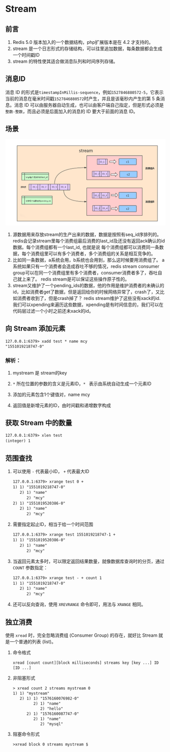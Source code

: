 # Stream

## 前言

1. Redis 5.0 版本加入的一个数据结构，php扩展版本是在 4.2 才支持的。
2. stream 是一个日志形式的存储结构，可以往里追加数据，每条数据都会生成一个时间戳ID
3. stream 的特性使其适合做消息队列和时间序列存储。

## 消息ID

消息 ID 的形式是`timestampInMillis-sequence`，例如`1527846880572-5`，它表示当前的消息在毫米时间戳`1527846880572`时产生，并且是该毫秒内产生的第 5 条消息。消息 ID 可以由服务器自动生成，也可以由客户端自己指定，但是形式必须是`整数-整数`，而且必须是后面加入的消息的 ID 要大于前面的消息 ID。

## 场景

![](./image/20180606075609_48631.png)

1. 源数据用来存放stream的生产出来的数据，数据是按照有seq_id序排列的。 redis会记录stream里每个消费组最后消费的last_id及还没有返回ack确认的id数据。每个消费组都有一个last_id, 也就是说 每个消费组都可以消费同一条数据，每个消费组里可以有多个消费者，多个消费组的关系是相互竞争的。
2.  比如同一条数据，a系统会用，b系统也会用到，那么这时候要用消费组了。 a系统如果只有一个消费者会造成吞吐不够的情况，redis stream consumer group可以在同一个消费组里有多个消费者，consumer消费者多了，吞吐自己就上来了。 redis stream是可以保证这些操作原子性的。
3. stream又维护了一个pending_ids的数据，他的作用是维护消费者的未确认的id，比如消费者get了数据，但是返回给你的时候网络异常了，crash了，又比如消费者收到了，但是crash掉了？ redis stream维护了这些没有xack的id. 我们可以xpending来遍历这些数据，xpending是有时间信息的，我们可以在代码层过滤一个小时之前还未xack的id。

## 向 Stream 添加元素

```html
127.0.0.1:6379> xadd test * name mcy
"1551019218747-0"
```

### 解析：

1. mystream 是 stream的key

2. `*`  所在位置的参数的含义是元素ID，`* ` 表示由系统自动生成一个元素ID

3. 添加的元素包含1个键值对，name mcy

4. 返回值是新增元素的ID，由时间戳和递增数字构成

## 获取 Stream 中的数量

``` html
127.0.0.1:6379> xlen test
(integer) 1
```

## 范围查找

1. 可以使用 `-` 代表最小ID， `+` 代表最大ID

   ```html
   127.0.0.1:6379> xrange test 0 +
   1) 1) "1551019218747-0"
      2) 1) "name"
         2) "mcy"
   2) 1) "1551019520386-0"
      2) 1) "name"
         2) "mcy"
   ```

2. 需要指定起止ID，相当于给一个时间范围

   ```html
   127.0.0.1:6379> xrange test 1551019218747-1 +
   1) 1) "1551019520386-0"
      2) 1) "name"
         2) "mcy"
   ```

3. 当返回元素太多时，可以限定返回结果数量，就像数据库查询时的分页，通过 `COUNT` 参数指定：

   ```html
   127.0.0.1:6379> xrange test - + count 1
   1) 1) "1551019218747-0"
      2) 1) "name"
         2) "mcy"
   ```

4. 还可以反向查询，使用 `XREVRANGE` 命令即可，用法与 `XRANGE` 相同。

## 独立消费

使用 `xread` 时，完全忽略消费组 (Consumer Group) 的存在，就好比 Stream 就是一个普通的列表 (list)。

1. 命令格式

   ```redis
   xread [count count][block milliseconds] streams key [key ...] ID [ID ...]
   ```

2. 非阻塞形式

   ```redis
   > xread count 2 streams mystream 0
   1) 1) "mystream"
      2) 1) 1) "1576160076982-0"
            2) 1) "name"
               2) "hello"
         2) 1) "1576160087747-0"
            2) 1) "name"
               2) "mysql"
   ```

3. 阻塞命令形式

   ```redis
   >xread block 0 streams mystream $
   ```

